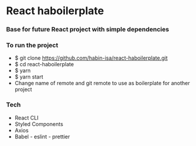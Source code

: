 # React haboilerplate
### Base for future React project with simple dependencies

### To run the project

- \$ git clone https://github.com/habin-isa/react-haboilerplate.git
- \$ cd react-haboilerplate
- \$ yarn
- \$ yarn start
- Change name of remote and git remote to use as boilerplate for another project

### Tech

- React CLI
- Styled Components
- Axios
- Babel - eslint - prettier